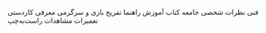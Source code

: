 فنی
نظرات
شخصی
جامعه
کتاب
آموزش
راهنما
تفریح
بازی و سرگرمی
معرفی
کاردستی
تعمیرات
مشاهدات
راست‌به‌چپ

